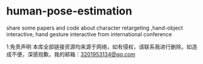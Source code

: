 # human-pose-estimation
share some papers and code about character retargeting ,hand-object interactive, hand gesture interactive from international conference



1.免责声明
本库全部链接资源均来源于网络，如有侵权，请联系我进行删除。如造成不便，深感抱歉。我的邮箱：3201953134@qq.com
